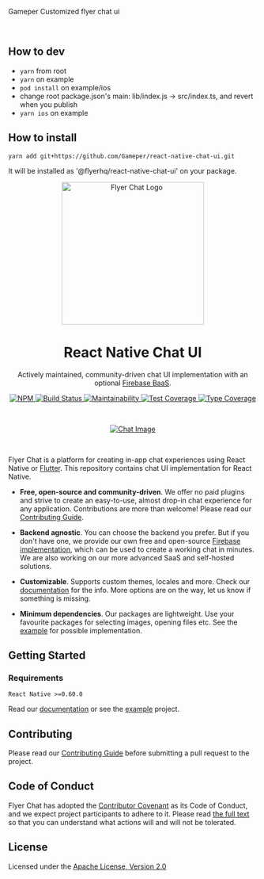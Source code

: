 <p>
Gameper Customized flyer chat ui
</p>
<br/>

## How to dev

- `yarn` from root
- `yarn` on example
- `pod install` on example/ios
- change root package.json's main: lib/index.js -> src/index.ts, and revert when you publish
- `yarn ios` on example

## How to install

`yarn add git+https://github.com/Gameper/react-native-chat-ui.git`

It will be installed as '@flyerhq/react-native-chat-ui' on your package.
<br>

<p align="center">
  <a href="https://flyer.chat">
    <img src="https://flyer.chat/assets/logo-dark.svg" width="288px" alt="Flyer Chat Logo" />
  </a>
</p>

<h1 align="center">React Native Chat UI</h1>

<p align="center">
  Actively maintained, community-driven chat UI implementation with an optional <a href="https://github.com/flyerhq/react-native-firebase-chat-core">Firebase BaaS</a>.
</p>

<p align="center">
  <a href="https://www.npmjs.com/package/@flyerhq/react-native-chat-ui">
    <img alt="NPM" src="https://img.shields.io/npm/v/@flyerhq/react-native-chat-ui" />
  </a>
  <a href="https://github.com/flyerhq/react-native-chat-ui/actions?query=workflow%3Abuild">
    <img alt="Build Status" src="https://github.com/flyerhq/react-native-chat-ui/workflows/build/badge.svg" />
  </a>
  <a href="https://codeclimate.com/github/flyerhq/react-native-chat-ui/maintainability">
    <img alt="Maintainability" src="https://api.codeclimate.com/v1/badges/6913931b6ad4f98d7a57/maintainability" />
  </a>
  <a href="https://codeclimate.com/github/flyerhq/react-native-chat-ui/test_coverage">
    <img alt="Test Coverage" src="https://api.codeclimate.com/v1/badges/6913931b6ad4f98d7a57/test_coverage" />
  </a>
  <a href="https://github.com/plantain-00/type-coverage">
    <img alt="Type Coverage" src="https://img.shields.io/badge/dynamic/json.svg?label=type-coverage&suffix=%&query=$.typeCoverage.is&uri=https%3A%2F%2Fraw.githubusercontent.com%2Fflyerhq%2Freact-native-chat-ui%2Fmain%2Fpackage.json" />
  </a>
</p>

<br>

<p align="center">
  <a href="https://flyer.chat">
    <img alt="Chat Image" src="https://user-images.githubusercontent.com/14123304/121787953-a6121500-cbc9-11eb-83ff-db0435d2cd57.png" />
  </a>
</p>

<br>

Flyer Chat is a platform for creating in-app chat experiences using React Native or [Flutter](https://github.com/flyerhq/flutter_chat_ui). This repository contains chat UI implementation for React Native.

- **Free, open-source and community-driven**. We offer no paid plugins and strive to create an easy-to-use, almost drop-in chat experience for any application. Contributions are more than welcome! Please read our [Contributing Guide](CONTRIBUTING.md).

- **Backend agnostic**. You can choose the backend you prefer. But if you don't have one, we provide our own free and open-source [Firebase implementation](https://github.com/flyerhq/react-native-firebase-chat-core), which can be used to create a working chat in minutes. We are also working on our more advanced SaaS and self-hosted solutions.

- **Customizable**. Supports custom themes, locales and more. Check our [documentation](https://docs.flyer.chat/react-native/chat-ui) for the info. More options are on the way, let us know if something is missing.

- **Minimum dependencies**. Our packages are lightweight. Use your favourite packages for selecting images, opening files etc. See the [example](https://github.com/flyerhq/react-native-chat-ui/blob/main/example/src/App.tsx) for possible implementation.

## Getting Started

### Requirements

`React Native >=0.60.0`

Read our [documentation](https://docs.flyer.chat/react-native/chat-ui) or see the [example](https://github.com/flyerhq/react-native-chat-ui/tree/main/example) project.

## Contributing

Please read our [Contributing Guide](CONTRIBUTING.md) before submitting a pull request to the project.

## Code of Conduct

Flyer Chat has adopted the [Contributor Covenant](https://www.contributor-covenant.org) as its Code of Conduct, and we expect project participants to adhere to it. Please read [the full text](CODE_OF_CONDUCT.md) so that you can understand what actions will and will not be tolerated.

## License

Licensed under the [Apache License, Version 2.0](LICENSE)
